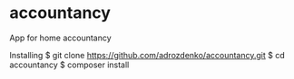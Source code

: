 accountancy
===========

App for home accountancy 


Installing
$ git clone https://github.com/adrozdenko/accountancy.git
$ cd accountancy
$ composer install
